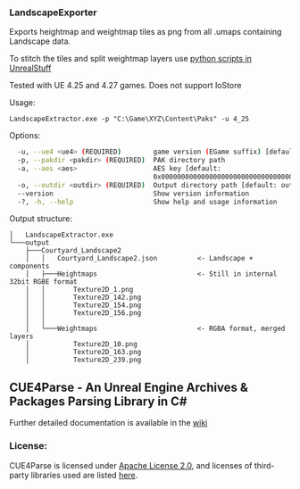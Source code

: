 ### LandscapeExporter
Exports heightmap and weightmap tiles as png from all .umaps containing Landscape data.

To stitch the tiles and split weightmap layers use [python scripts in UnrealStuff](https://github.com/Knutschbert/UnrealStuff/tree/main/Modding/SDK%20Generation/UMap/Landscape/ue4parse)

Tested with UE 4.25 and 4.27 games. Does not support IoStore

Usage:

`LandscapeExtractor.exe -p "C:\Game\XYZ\Content\Paks" -u 4_25`

Options:

```bash
  -u, --ue4 <ue4> (REQUIRED)        game version (EGame suffix) [default: 4_27]
  -p, --pakdir <pakdir> (REQUIRED)  PAK directory path
  -a, --aes <aes>                   AES key [default:
                                    0x0000000000000000000000000000000000000000000000000000000000000000]
  -o, --outdir <outdir> (REQUIRED)  Output directory path [default: output]
  --version                         Show version information
  -?, -h, --help                    Show help and usage information
```

Output structure:

```
│   LandscapeExtractor.exe
└───output
    ├───Courtyard_Landscape2
    │   │   Courtyard_Landscape2.json          <- Landscape + components
    │   ├───Heightmaps                         <- Still in internal 32bit RGBE format
    │   │       Texture2D_1.png
    │   │       Texture2D_142.png
    │   │       Texture2D_154.png
    │   │       Texture2D_156.png
    │   │
    │   └───Weightmaps                         <- RGBA format, merged layers
    │           Texture2D_10.png
    │           Texture2D_163.png
    │           Texture2D_239.png
```

CUE4Parse - An Unreal Engine Archives & Packages Parsing Library in C#
------------------------------------------
Further detailed documentation is available in the [wiki](https://github.com/FabianFG/CUE4Parse/wiki)

### License:
CUE4Parse is licensed under [Apache License 2.0](https://github.com/FabianFG/CUE4Parse/blob/master/LICENSE), and licenses of third-party libraries used are listed [here](https://github.com/FabianFG/CUE4Parse/blob/master/NOTICE).
